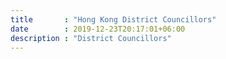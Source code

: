 ```yaml
---
title       : "Hong Kong District Councillors"
date        : 2019-12-23T20:17:01+06:00
description : "District Councillors"
---
```


